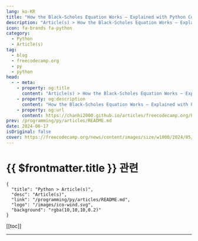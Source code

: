 ```yaml
---
lang: ko-KR
title: "How the Black-Scholes Equation Works – Explained with Python Code Examples"
description: "Article(s) > How the Black-Scholes Equation Works – Explained with Python Code Examples"
icon: fa-brands fa-python
category: 
  - Python
  - Article(s)
tag: 
  - blog
  - freecodecamp.org
  - py
  - python
head:
  - - meta:
    - property: og:title
      content: "Article(s) > How the Black-Scholes Equation Works – Explained with Python Code Examples"
    - property: og:description
      content: "How the Black-Scholes Equation Works – Explained with Python Code Examples"
    - property: og:url
      content: https://chanhi2000.github.io/articles/freecodecamp.org/how-the-black-scholes-equation-works-python-examples.html
prev: /programming/py/articles/README.md
date: 2024-06-17
isOriginal: false
cover: https://freecodecamp.org/news/content/images/size/w1000/2024/05/5.png
---
```


# {{ $frontmatter.title }} 관련

```component VPCard
{
  "title": "Python > Article(s)",
  "desc": "Article(s)",
  "link": "/programming/py/articles/README.md",
  "logo": "/images/ico-wind.svg",
  "background": "rgba(10,10,10,0.2)"
}
```

[[toc]]

---

<SiteInfo
  name="How the Black-Scholes Equation Works – Explained with Python Code Examples"
  desc="The Black-Scholes Equation is probably one of the most influential equations that nobody has heard about...."
  url="https://freecodecamp.org/news/how-the-black-scholes-equation-works-python-examples/"
  logo="https://cdn.freecodecamp.org/universal/favicons/favicon.ico"
  preview="https://freecodecamp.org/news/content/images/size/w1000/2024/05/5.png"/>

<!-- TODO: 작성 -->

